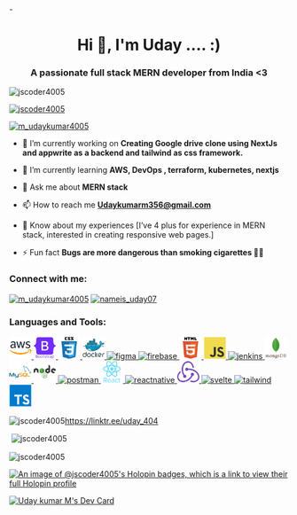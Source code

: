 -<h1 align="center">Hi 👋, I'm Uday …. :)</h1>
<h3 align="center">A passionate full stack MERN developer from India <3 </h3>

<p align="left"> <img src="https://komarev.com/ghpvc/?username=jscoder4005&label=Profile%20views&color=0e75b6&style=flat" alt="jscoder4005" /> </p>

<p align="left"> <a href="https://github.com/ryo-ma/github-profile-trophy"><img src="https://github-profile-trophy.vercel.app/?username=jscoder4005" alt="jscoder4005" /></a> </p>

<p align="left"> <a href="https://twitter.com/m_udaykumar4005" target="blank"><img src="https://img.shields.io/twitter/follow/m_udaykumar4005?logo=twitter&style=for-the-badge" alt="m_udaykumar4005" /></a> </p>

- 🔭 I’m currently working on **Creating Google drive clone using NextJs and appwrite as a backend and tailwind as css framework.**

- 🌱 I’m currently learning **AWS, DevOps , terraform, kubernetes, nextjs**

- 💬 Ask me about **MERN stack**

- 📫 How to reach me **Udaykumarm356@gmail.com**

- 📄 Know about my experiences [I’ve 4 plus for experience in MERN stack, interested in creating responsive web pages.]

- ⚡ Fun fact **Bugs are more dangerous than smoking cigarettes 🤣🥲**

<h3 align="left">Connect with me:</h3>
<p align="left">
<a href="https://twitter.com/m_udaykumar4005" target="blank"><img align="center" src="https://raw.githubusercontent.com/rahuldkjain/github-profile-readme-generator/master/src/images/icons/Social/twitter.svg" alt="m_udaykumar4005" height="30" width="40" /></a>
<a href="https://instagram.com/nameis_uday07" target="blank"><img align="center" src="https://raw.githubusercontent.com/rahuldkjain/github-profile-readme-generator/master/src/images/icons/Social/instagram.svg" alt="nameis_uday07" height="30" width="40" /></a>
</p>

<h3 align="left">Languages and Tools:</h3>
<p align="left"> <a href="https://aws.amazon.com" target="_blank" rel="noreferrer"> <img src="https://raw.githubusercontent.com/devicons/devicon/master/icons/amazonwebservices/amazonwebservices-original-wordmark.svg" alt="aws" width="40" height="40"/> </a> <a href="https://getbootstrap.com" target="_blank" rel="noreferrer"> <img src="https://raw.githubusercontent.com/devicons/devicon/master/icons/bootstrap/bootstrap-plain-wordmark.svg" alt="bootstrap" width="40" height="40"/> </a> <a href="https://www.w3schools.com/css/" target="_blank" rel="noreferrer"> <img src="https://raw.githubusercontent.com/devicons/devicon/master/icons/css3/css3-original-wordmark.svg" alt="css3" width="40" height="40"/> </a> <a href="https://www.docker.com/" target="_blank" rel="noreferrer"> <img src="https://raw.githubusercontent.com/devicons/devicon/master/icons/docker/docker-original-wordmark.svg" alt="docker" width="40" height="40"/> </a> <a href="https://www.figma.com/" target="_blank" rel="noreferrer"> <img src="https://www.vectorlogo.zone/logos/figma/figma-icon.svg" alt="figma" width="40" height="40"/> </a> <a href="https://firebase.google.com/" target="_blank" rel="noreferrer"> <img src="https://www.vectorlogo.zone/logos/firebase/firebase-icon.svg" alt="firebase" width="40" height="40"/> </a> <a href="https://www.w3.org/html/" target="_blank" rel="noreferrer"> <img src="https://raw.githubusercontent.com/devicons/devicon/master/icons/html5/html5-original-wordmark.svg" alt="html5" width="40" height="40"/> </a> <a href="https://developer.mozilla.org/en-US/docs/Web/JavaScript" target="_blank" rel="noreferrer"> <img src="https://raw.githubusercontent.com/devicons/devicon/master/icons/javascript/javascript-original.svg" alt="javascript" width="40" height="40"/> </a> <a href="https://www.jenkins.io" target="_blank" rel="noreferrer"> <img src="https://www.vectorlogo.zone/logos/jenkins/jenkins-icon.svg" alt="jenkins" width="40" height="40"/> </a> <a href="https://www.mongodb.com/" target="_blank" rel="noreferrer"> <img src="https://raw.githubusercontent.com/devicons/devicon/master/icons/mongodb/mongodb-original-wordmark.svg" alt="mongodb" width="40" height="40"/> </a> <a href="https://www.mysql.com/" target="_blank" rel="noreferrer"> <img src="https://raw.githubusercontent.com/devicons/devicon/master/icons/mysql/mysql-original-wordmark.svg" alt="mysql" width="40" height="40"/> </a> <a href="https://nodejs.org" target="_blank" rel="noreferrer"> <img src="https://raw.githubusercontent.com/devicons/devicon/master/icons/nodejs/nodejs-original-wordmark.svg" alt="nodejs" width="40" height="40"/> </a> <a href="https://postman.com" target="_blank" rel="noreferrer"> <img src="https://www.vectorlogo.zone/logos/getpostman/getpostman-icon.svg" alt="postman" width="40" height="40"/> </a> <a href="https://reactjs.org/" target="_blank" rel="noreferrer"> <img src="https://raw.githubusercontent.com/devicons/devicon/master/icons/react/react-original-wordmark.svg" alt="react" width="40" height="40"/> </a> <a href="https://reactnative.dev/" target="_blank" rel="noreferrer"> <img src="https://reactnative.dev/img/header_logo.svg" alt="reactnative" width="40" height="40"/> </a> <a href="https://redux.js.org" target="_blank" rel="noreferrer"> <img src="https://raw.githubusercontent.com/devicons/devicon/master/icons/redux/redux-original.svg" alt="redux" width="40" height="40"/> </a> <a href="https://svelte.dev" target="_blank" rel="noreferrer"> <img src="https://upload.wikimedia.org/wikipedia/commons/1/1b/Svelte_Logo.svg" alt="svelte" width="40" height="40"/> </a> <a href="https://tailwindcss.com/" target="_blank" rel="noreferrer"> <img src="https://www.vectorlogo.zone/logos/tailwindcss/tailwindcss-icon.svg" alt="tailwind" width="40" height="40"/> </a> <a href="https://www.typescriptlang.org/" target="_blank" rel="noreferrer"> <img src="https://raw.githubusercontent.com/devicons/devicon/master/icons/typescript/typescript-original.svg" alt="typescript" width="40" height="40"/> </a> </p>

<p><img align="left" src="https://github-readme-stats.vercel.app/api/top-langs?username=jscoder4005&show_icons=true&locale=en&layout=compact" alt="jscoder4005" /></p>

https://linktr.ee/uday_404
<p>&nbsp;<img align="center" src="https://github-readme-stats.vercel.app/api?username=jscoder4005&show_icons=true&locale=en" alt="jscoder4005" /></p>

<p><img align="center" src="https://github-readme-streak-stats.herokuapp.com/?user=jscoder4005&" alt="jscoder4005" /></p>

[![An image of @jscoder4005's Holopin badges, which is a link to view their full Holopin profile](https://holopin.me/jscoder4005)](https://holopin.io/@jscoder4005)


<a href="https://app.daily.dev/uday_trippy"><img src="https://api.daily.dev/devcards/v2/CIzRsLJEaAMEXer23vEFk.png?type=wide&r=m7q" width="652" alt="Uday kumar M's Dev Card"/></a>
